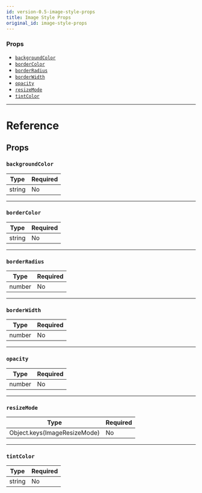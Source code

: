 ```yaml
---
id: version-0.5-image-style-props
title: Image Style Props
original_id: image-style-props
---
```


### Props

* [`backgroundColor`](image-style-props.md#backgroundcolor)
* [`borderColor`](image-style-props.md#bordercolor)
* [`borderRadius`](image-style-props.md#borderradius)
* [`borderWidth`](image-style-props.md#borderwidth)
* [`opacity`](image-style-props.md#opacity)
* [`resizeMode`](image-style-props.md#resizemode)
* [`tintColor`](image-style-props.md#tintcolor)

---

# Reference

## Props

### `backgroundColor`

| Type   | Required |
| ------ | -------- |
| string | No       |

---

### `borderColor`

| Type   | Required |
| ------ | -------- |
| string | No       |

---

### `borderRadius`

| Type   | Required |
| ------ | -------- |
| number | No       |

---

### `borderWidth`

| Type   | Required |
| ------ | -------- |
| number | No       |

---

### `opacity`

| Type   | Required |
| ------ | -------- |
| number | No       |

---

### `resizeMode`

| Type                         | Required |
| ---------------------------- | -------- |
| Object.keys(ImageResizeMode) | No       |

---

### `tintColor`

| Type   | Required |
| ------ | -------- |
| string | No       |
